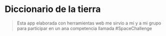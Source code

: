 # Diccionario de la tierra
> Esta app elaborada con herramientas web me sirvio a mi y a mi grupo para participar
> en un ana competencia llamada #SpaceChallenge